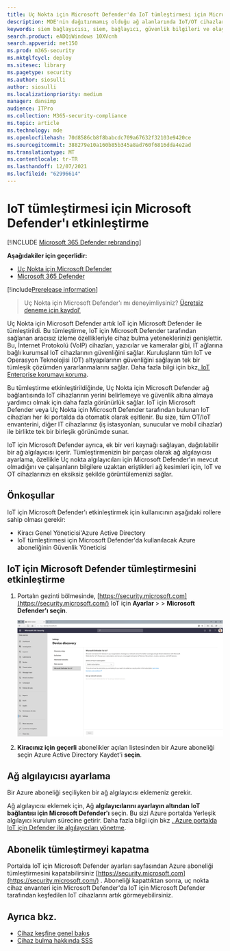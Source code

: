 ```yaml
---
title: Uç Nokta için Microsoft Defender'da IoT tümleştirmesi için Microsoft Defender'ı etkinleştirme
description: MDE'nin dağıtınmamış olduğu ağ alanlarında IoT/OT cihazlarına odaklanan görünürlük kazanmak için IoT için Microsoft Defender tümleştirmesini etkinleştirme
keywords: siem bağlayıcısı, siem, bağlayıcı, güvenlik bilgileri ve olayları etkinleştirme
search.product: eADQiWindows 10XVcnh
search.appverid: met150
ms.prod: m365-security
ms.mktglfcycl: deploy
ms.sitesec: library
ms.pagetype: security
ms.author: siosulli
author: siosulli
ms.localizationpriority: medium
manager: dansimp
audience: ITPro
ms.collection: M365-security-compliance
ms.topic: article
ms.technology: mde
ms.openlocfilehash: 70d8586cb8f8babcdc709a67632f32103e9420ce
ms.sourcegitcommit: 388279e10a160b85b345a8ad760f6816dda4e2ad
ms.translationtype: MT
ms.contentlocale: tr-TR
ms.lasthandoff: 12/07/2021
ms.locfileid: "62996614"
---
```

# <a name="enable-microsoft-defender-for-iot-integration"></a>IoT tümleştirmesi için Microsoft Defender'ı etkinleştirme

[!INCLUDE [Microsoft 365 Defender rebranding](../../includes/microsoft-defender.md)]

**Aşağıdakiler için geçerlidir:**

- [Uç Nokta için Microsoft Defender](https://go.microsoft.com/fwlink/?linkid=2154037)
- [Microsoft 365 Defender](https://go.microsoft.com/fwlink/?linkid=2118804)

[!include[Prerelease information](../../includes/prerelease.md)]

> Uç Nokta için Microsoft Defender'ı mı deneyimliysiniz? [Ücretsiz deneme için kaydol'](https://signup.microsoft.com/create-account/signup?products=7f379fee-c4f9-4278-b0a1-e4c8c2fcdf7e&ru=https://aka.ms/MDEp2OpenTrial?ocid=docs-wdatp-enablesiem-abovefoldlink)

Uç Nokta için Microsoft Defender artık IoT için Microsoft Defender ile tümleştirildi. Bu tümleştirme, IoT için Microsoft Defender tarafından sağlanan aracısız izleme özellikleriyle cihaz bulma yeteneklerinizi genişlettir. Bu, İnternet Protokolü (VoIP) cihazları, yazıcılar ve kameralar gibi, IT ağlarına bağlı kurumsal IoT cihazlarının güvenliğini sağlar. Kuruluşların tüm IoT ve Operasyon Teknolojisi (OT) altyapılarının güvenliğini sağlayan tek bir tümleşik çözümden yararlanmalarını sağlar. Daha fazla bilgi için bkz[. IoT Enterprise korumayı koruma](/azure/defender-for-iot/organizations/overview-eiot).

Bu tümleştirme etkinleştirildiğinde, Uç Nokta için Microsoft Defender ağ bağlantısında IoT cihazlarının yerini belirlemeye ve güvenlik altına almaya yardımcı olmak için daha fazla görünürlük sağlar. IoT için Microsoft Defender veya Uç Nokta için Microsoft Defender tarafından bulunan IoT cihazları her iki portalda da otomatik olarak eşitlenir. Bu size, tüm OT/IoT envanterini, diğer IT cihazlarınız (iş istasyonları, sunucular ve mobil cihazlar) ile birlikte tek bir birleşik görünümde sunar.

IoT için Microsoft Defender ayrıca, ek bir veri kaynağı sağlayan, dağıtılabilir bir ağ algılayıcısı içerir. Tümleştirmenizin bir parçası olarak ağ algılayıcısı ayarlama, özellikle Uç nokta algılayıcıları için Microsoft Defender'ın mevcut olmadığını ve çalışanların bilgilere uzaktan eriştikleri ağ kesimleri için, IoT ve OT cihazlarınızı en eksiksiz şekilde görüntülemenizi sağlar.

## <a name="prerequisites"></a>Önkoşullar

IoT için Microsoft Defender'ı etkinleştirmek için kullanıcının aşağıdaki rollere sahip olması gerekir:

- Kiracı Genel Yöneticisi'Azure Active Directory
- IoT tümleştirmesi için Microsoft Defender'da kullanılacak Azure aboneliğinin Güvenlik Yöneticisi

## <a name="enabling-the-microsoft-defender-for-iot-integration"></a>IoT için Microsoft Defender tümleştirmesini etkinleştirme

1. Portalın  gezinti bölmesinde, [https://security.microsoft.com](https://security.microsoft.com/) IoT için **Ayarlar** \> \> **Microsoft Defender'ı seçin**.

    ![IoT tümleştirme kurulumunun resmi.](images/enable-defender-for-iot.png)

2. **Kiracınız için geçerli** abonelikler açılan listesinden bir Azure aboneliği seçin Azure Active Directory Kaydet'i **seçin**.

## <a name="set-up-a-network-sensor"></a>Ağ algılayıcısı ayarlama

Bir Azure aboneliği seçiliyken bir ağ algılayıcısı  eklemeniz gerekir.

Ağ algılayıcısı eklemek için, Ağ **algılayıcılarını ayarlayın altından** **IoT bağlantısı için Microsoft Defender'ı** seçin. Bu sizi Azure portalda Yerleşik algılayıcı kurulum sürecine getirir. Daha fazla bilgi için bkz [. Azure portalda IoT için Defender ile algılayıcıları yönetme](/azure/defender-for-iot/organizations/how-to-manage-sensors-on-the-cloud).

## <a name="turn-off-subscription-integration"></a>Abonelik tümleştirmeyi kapatma

Portalda IoT için Microsoft Defender ayarları sayfasından Azure aboneliği tümleştirmesini kapatabilirsiniz [https://security.microsoft.com](https://security.microsoft.com/) . Aboneliği kapattıktan sonra, uç nokta cihaz envanteri için Microsoft Defender'da IoT için Microsoft Defender tarafından keşfedilen IoT cihazlarını artık görmeyebilirsiniz.

## <a name="see-also"></a>Ayrıca bkz.

- [Cihaz keşfine genel bakış](configure-device-discovery.md)
- [Cihaz bulma hakkında SSS](device-discovery-faq.md)
